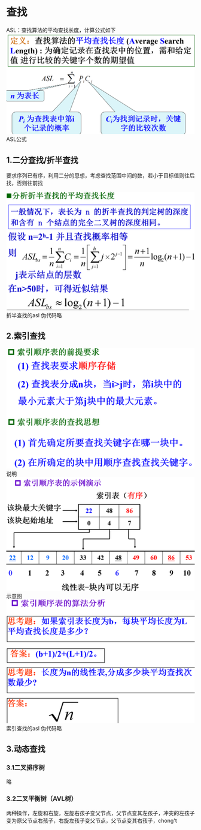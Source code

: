 # 查找
ASL：查找算法的平均查找长度，计算公式如下![输入图片说明](/imgs/2025-06-14/m11GnljL3oW8sTGL.png)ASL公式
## 1.二分查找/折半查找
要求序列已有序，利用二分的思想，考虑查找范围中间的数，若小于目标值则往后找，否则往前找

![输入图片说明](/imgs/2025-06-14/u564RlRf8aNhVe2t.png)折半查找的asl
伪代码略
## 2.索引查找
![输入图片说明](/imgs/2025-06-14/mM0XXXkesEmKPfHU.png)说明
![输入图片说明](/imgs/2025-06-14/J8YSp7dQYNWfE48i.png)示意图
![输入图片说明](/imgs/2025-06-14/ox2MQnIdWvRCvLFw.png)索引查找的asl
伪代码略
## 3.动态查找
### 3.1二叉排序树
略
### 3.2二叉平衡树（AVL树）
两种操作，左旋和右旋，左旋右孩子变父节点，父节点变其左孩子，冲突的左孩子变为原父节点右孩子，右旋左孩子变父节点，父节点变其右孩子，chong't
<!--stackedit_data:
eyJoaXN0b3J5IjpbLTgxMDE0NDM2NF19
-->